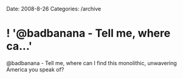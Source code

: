 Date: 2008-8-26
Categories: /archive

# ! '@badbanana - Tell me, where ca...'

@badbanana - Tell me, where can I find this monolithic, unwavering America you speak of?
